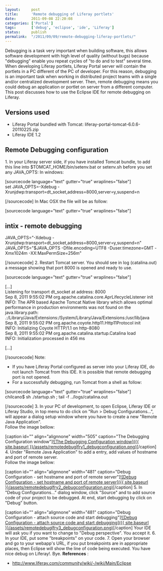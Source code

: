 ```yaml
---
layout:     post
title:      'Remote debugging of Liferay portlets'
date:       2011-09-08 22:20:08
categories: ['Portal']
tags:       ['debug', 'eclipse', 'ide', 'Liferay']
status:     publish 
permalink:  "/2011/09/09/remote-debugging-liferay-portlets/"
---
```

Debugging is a task very important when building software, this allows software development with high level of quality (without bugs) because "debugging" enable you repeat cycles of "to do and to test" several time.
When developing Liferay portlets, Liferay Portal server will contain the portlets in a PC different of the PC of developer.
For this reason, debugging is an important task when working in distributed project teams with a single and/or centralized development server.
Then, remote debugging means you could debug an application or portlet on server from a different computer.
This post discusses how to use the Eclipse IDE for remote debugging on Liferay.

## Versions used
* Liferay Portal bundled with Tomcat: liferay-portal-tomcat-6.0.6-20110225.zip
* Liferay IDE 1.2

## Remote Debugging configuration

1\. In your Liferay server side, if you have installed Tomcat bundle, to add this line into $TOMCAT_HOME/bin/setenv.bat or setenv.sh before you set any JAVA_OPTS:
In windows:

[sourcecode language="text" gutter="true" wraplines="false"]  
set JAVA_OPTS=-Xdebug -Xrunjdwp:transport=dt_socket,address=8000,server=y,suspend=n  

[/sourcecode]
In Mac OSX the file will be as follow:

[sourcecode language="text" gutter="true" wraplines="false"]  

## intix - remote debugging  

JAVA_OPTS="-Xdebug -Xrunjdwp:transport=dt_socket,address=8000,server=y,suspend=n"  
JAVA_OPTS="$JAVA_OPTS -Dfile.encoding=UTF8 -Duser.timezone=GMT -Xmx1024m -XX:MaxPermSize=256m"  

[/sourcecode]
2\. Restart Tomcat server. You should see in log (catalina.out) a message showing that port 8000 is opened and ready to use.

[sourcecode language="text" gutter="true" wraplines="false"]  

[...]  
Listening for transport dt_socket at address: 8000  
Sep 8, 2011 9:55:02 PM org.apache.catalina.core.AprLifecycleListener init  
INFO: The APR based Apache Tomcat Native library which allows optimal performance in production environments was not found on the java.library.path: .:/Library/Java/Extensions:/System/Library/Java/Extensions:/usr/lib/java  
Sep 8, 2011 9:55:02 PM org.apache.coyote.http11.Http11Protocol init  
INFO: Initializing Coyote HTTP/1.1 on http-8080  
Sep 8, 2011 9:55:02 PM org.apache.catalina.startup.Catalina load  
INFO: Initialization processed in 456 ms  

[...]  

[/sourcecode]
Note:  
* If you have Liferay Portal configured as server into your Liferay IDE, do not launch Tomcat from this IDE. It is possible that remote debugging port is not opened.  
* For a successfully debugging, run Tomcat from a shell as follow:

[sourcecode language="text" gutter="true" wraplines="false"]  
chilcano$ sh ./startup.sh ; tail -f ../logs/catalina.out  

[/sourcecode]
3\. In your PC of development, to open Eclipse, Liferay IDE or Liferay Studio, in top menu to do click on "Run > Debug Configurations...", will appear a dialog setup window where you have to create a new "Remote Java Application".  
Follow the image bellow:

[caption id="" align="alignnone" width="505" caption="The Debugging Configuration window"][![The Debugging Configuration window]({{ site.baseurl }}/assets/remotedebuglfry1_debugconfiguration.png)](http://dl.dropbox.com/u/2961879/blog20110908_eclipseremotedebugliferay/remotedebuglfry1_debugconfiguration.png)[/caption]
4\. Under "Remote Java Application" to add a entry, add values of hostname and port of remote server.  
Follow the image bellow:

[caption id="" align="alignnone" width="481" caption="Debug Configuration - set hostname and port of remote server"][![Debug Configuration - set hostname and port of remote server]({{ site.baseurl }}/assets/remotedebuglfry2_debugconfiguration.png)](http://dl.dropbox.com/u/2961879/blog20110908_eclipseremotedebugliferay/remotedebuglfry2_debugconfiguration.png)[/caption]
5\. In "Debug Configurations..." dialog window, click "Source" and to add source code of your project to be debugged. At end, start debugging by click on "Debug" button.

[caption id="" align="alignnone" width="481" caption="Debug Configuration - attach source code and start debugging"][![Debug Configuration - attach source code and start debugging]({{ site.baseurl }}/assets/remotedebuglfry3_debugconfiguration.png)](http://dl.dropbox.com/u/2961879/blog20110908_eclipseremotedebugliferay/remotedebuglfry3_debugconfiguration.png)[/caption]
Your IDE will ask you if you want to change to "Debug perspective". You accept it.
6\. In your IDE, put some "breakpoints" on your code.
7\. Open your browser and go to your webapp's URL, if you put breakpoints are in appropriate places, then Eclipse will show the line of code being executed.
You have nice debug on Liferay!.
Bye.
**References** :
* <http://www.liferay.com/community/wiki/-/wiki/Main/Eclipse>

